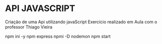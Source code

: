 #   API JAVASCRIPT

Criação de uma Api utilizando javaScript
Exercício realizado em Aula com o professor Thiago Vieira

npm ini -y
npm express
npmi -D nodemon
npm start